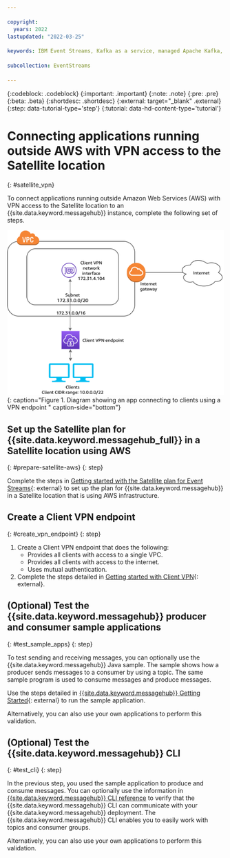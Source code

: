```yaml
---

copyright:
  years: 2022
lastupdated: "2022-03-25"

keywords: IBM Event Streams, Kafka as a service, managed Apache Kafka, AWS, location, VPN

subcollection: EventStreams

---
```


{:codeblock: .codeblock}
{:important: .important}
{:note: .note}
{:pre: .pre}
{:beta: .beta}
{:shortdesc: .shortdesc}
{:external: target="_blank" .external}
{:step: data-tutorial-type='step'}
{:tutorial: data-hd-content-type='tutorial'}

# Connecting applications running outside AWS with VPN access to the Satellite location
{: #satellite_vpn}

To connect applications running outside Amazon Web Services (AWS) with VPN access to the Satellite location to an {{site.data.keyword.messagehub}} instance, complete the following set of steps.

![VPN diagram](satellite_vpn.png "VPN"){: caption="Figure 1. Diagram showing an app connecting to clients using a VPN endpoint " caption-side="bottom"}

## Set up the Satellite plan for {{site.data.keyword.messagehub_full}} in a Satellite location using AWS
{: #prepare-satellite-aws}
{: step}

Complete the steps in [Getting started with the Satellite plan for Event Streams](/docs/EventStreams?topic=EventStreams-satellite_getting_started){: external} to set up the plan for {{site.data.keyword.messagehub}} in a Satellite location that is using AWS infrastructure.

## Create a Client VPN endpoint
{: #create_vpn_endpoint}
{: step}

1. Create a Client VPN endpoint that does the following:
   * Provides all clients with access to a single VPC.
   * Provides all clients with access to the internet.
   * Uses mutual authentication.
2. Complete the steps detailed in [Getting started with Client VPN](https://docs.aws.amazon.com/vpn/latest/clientvpn-admin/cvpn-getting-started.html){: external}.

## (Optional) Test the {{site.data.keyword.messagehub}} producer and consumer sample applications
{: #test_sample_apps}
{: step}

To test sending and receiving messages, you can optionally use the {{site.data.keyword.messagehub}} Java sample. The sample shows how a producer sends messages to a consumer by using a topic. The same sample program is used to consume messages and produce messages.

Use the steps detailed in [{{site.data.keyword.messagehub}} Getting Started](/docs/EventStreams?topic=EventStreams-getting-started){: external} to run the sample application.

Alternatively, you can also use your own applications to perform this validation.

## (Optional) Test the {{site.data.keyword.messagehub}} CLI
{: #test_cli}
{: step}

In the previous step, you used the sample application to produce and consume messages. You can optionally use the information in [{{site.data.keyword.messagehub}} CLI reference](docs/EventStreams?topic=EventStreams-cli_reference) to verify that the {{site.data.keyword.messagehub}} CLI can communicate with your {{site.data.keyword.messagehub}} deployment. The {{site.data.keyword.messagehub}} CLI enables you to easily work with topics and consumer groups.

Alternatively, you can also use your own applications to perform this validation.


